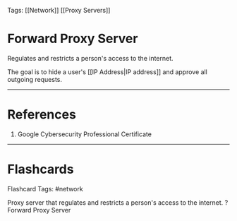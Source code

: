 Tags: [[Network]] [[Proxy Servers]]
# Forward Proxy Server

Regulates and restricts a person's access to the internet.

The goal is to hide a user's [[IP Address|IP address]] and approve all outgoing requests.

---
# References

1. Google Cybersecurity Professional Certificate

---
# Flashcards

Flashcard Tags: #network 

Proxy server that regulates and restricts a person's access to the internet.
?
Forward Proxy Server
<!--SR:!2024-05-12,1,230-->